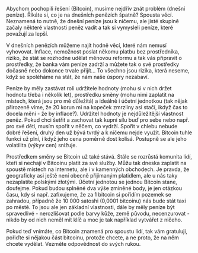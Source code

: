 Abychom pochopili řešení (Bitcoin), musíme nejdřív znát problém (dnešní peníze).
Říkáte si, co je na dnešních penězích špatně? Spousta věcí. Neznamená to nutně, že dnešní peníze jsou k ničemu, ale jisté skupině začaly některé vlastnosti peněz vadit a tak si vymysleli peníze, které považují za lepší.

V dnešních penězích můžeme najít hodně věcí, které nám nemusí vyhovovat. Inflace, nemožnost poslat někomu platbu bez prostředníka, riziko, že stát se rozhodne udělat měnovou reformu a tak vás připravit o prostředky, že banka vám peníze zadrží a můžete tak o své prostředky dočasně nebo dokonce trvale přijít… To všechno jsou rizika, která neseme, když se spoléháme na stát, že nám naše úspory nezabaví.

Peníze by měly zastávat roli udržitele hodnoty (mohu si v nich držet hodnotu třeba i několik let), prostředku směny (mohu nimi zaplatit na místech, která jsou pro mě důležitá) a ideálně i účetní jednotkou (tak nějak přirozeně víme, že 20 korun mi na kopeček zmrzliny asi stačí, ikdyž čas to docela mění - že by inflace?).
Udržitel hodnoty je nejdůležitější vlastnost peněz. Pokud chci šetřit a zachovat tak kupní sílu buď pro sebe nebo např. pro své děti, musím spořit v něčem, co vydrží. Spořit v chlebu nebude dobré řešení, druhý den už bývá tvrdý a k ničemu nejde využít. Bitcoin tuhle funkci už plní, i když jeho cena poměrně dost kolísá. Postupně se ale jeho volatilita (výkyv cen) snižuje.

Prostředkem směny se Bitcoin už také stává. Stále se rozrůstá komunita lidí, kteří si nechají v Bitcoinu platit za své služby. Můžu tak dneska zaplatit na spoustě místech na internetu, ale i v kamenných obchodech. Je pravda, že geograficky asi ještě není obecně přijímaným platidlem, ale u nás taky nezaplatíte polskými złotými.
Účetní jednotou se jednou Bitcoin stane, doufejme. Pokud budou splněné dva výše zmíněné body, je jen otázkou času, kdy si např. zafixujeme, že za 1 bitcoin si pořídím pozemek se zahradou, případně že 10 000 satoshi (0,0001 bitcoinu) nás bude stát taxi po městě.
To jsou ale jen základní vlastnosti, dále by měly peníze být spravedlivé - nerozlišovat podle barvy kůže, země původu, necenzurovat - nikdo by od nich neměl mít klíč a moc je tak například vytvářet z ničeho.

Pokud teď vnímáte, co Bitcoin znamená pro spoustu lidí, tak vám gratuluji, pořiďte si nějakou část bitcoinu, protože chcete, a ne proto, že na něm chcete vydělat. Vezměte odpovědnost do svých rukou.
